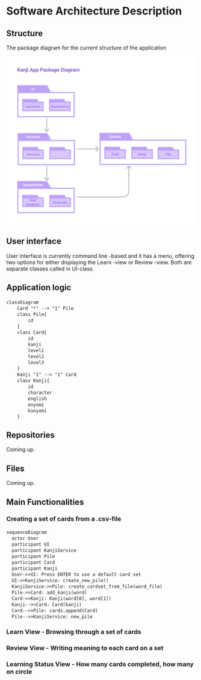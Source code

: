 # Software Architecture Description 

## Structure

The package diagram for the current structure of the application 

![Package diagram](./img/kanji-app-package.png)

## User interface

User interface is currently command line -based and it has a menu, offering two options for either displaying the Learn -view or Review -view. Both are separate classes called in UI-class. 

## Application logic

```mermaid
classDiagram
    Card "*" --> "1" Pile
    class Pile{
        id
    }
    class Card{
        id
        kanji
        level1
        level2
        level3
    }
    Kanji "1" --> "1" Card
    class Kanji{
        id
        character
        english
        onyomi
        kunyomi
    }
```

## Repositories

Coming up.

## Files 

Coming up. 

## Main Functionalities

### Creating a set of cards from a .csv-file

```mermaid
sequenceDiagram
  actor User
  participant UI
  participant KanjiService
  participant Pile
  participant Card
  participant Kanji
  User->>UI: Press ENTER to use a default card set
  UI->>KanjiService: create_new_pile()
  KanjiService->>Pile: create_cardset_from_file(word_file)
  Pile->>Card: add_kanji(word)
  Card->>Kanji: Kanji(word[0], word[1])
  Kanji-->>Card: Card(kanji)
  Card-->>Pile: cards.append(Card)
  Pile-->>KanjiService: new_pile
```


### Learn View - Browsing through a set of cards

### Review View - Writing meaning to each card on a set

### Learning Status View - How many cards completed, how many on circle
